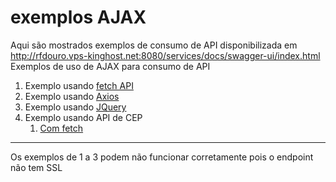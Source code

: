 # exemplos AJAX
Aqui são mostrados exemplos de consumo de API disponibilizada em http://rfdouro.vps-kinghost.net:8080/services/docs/swagger-ui/index.html
Exemplos de uso de AJAX para consumo de API

1. Exemplo usando [fetch API](exfetch.html) 
2. Exemplo usando [Axios](exaxios.html) 
3. Exemplo usando [JQuery](exJQ.html) 
4. Exemplo usando API de CEP
   1. [Com fetch](exCEP.html) 

-----
Os exemplos de 1 a 3 podem não funcionar corretamente pois o endpoint não tem SSL